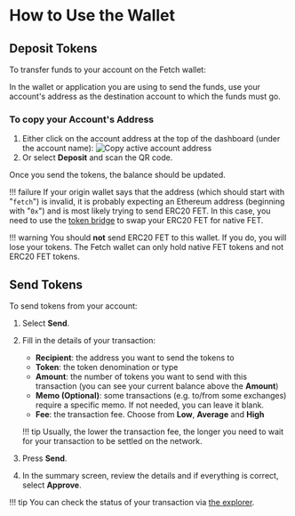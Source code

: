 # How to Use the Wallet

## Deposit Tokens

To transfer funds to your account on the Fetch wallet:

In the wallet or application you are using to send the funds, use your account's address as the destination account to which the funds must go.

### To copy your Account's Address

1. Either click on the account address at the top of the dashboard (under the account name):
![Copy active account address](../../images/wallet/address_copy.jpg)
2. Or select **Deposit** and scan the QR code.

Once you send the tokens, the balance should be updated.

!!! failure
    If your origin wallet says that the address (which should start with "`fetch`") is invalid, it is probably expecting an Ethereum address (beginning with "`0x`") and is most likely trying to send ERC20 FET. In this case, you need to use the [token bridge](https://token-bridge.fetch.ai/) to swap your ERC20 FET for native FET.

!!! warning
    You should **not** send ERC20 FET to this wallet. If you do, you will lose your tokens. The Fetch wallet can only hold native FET tokens and not ERC20 FET tokens.

## Send Tokens

To send tokens from your account:

1. Select **Send**.
2. Fill in the details of your transaction:
    * **Recipient**: the address you want to send the tokens to
    * **Token**: the token denomination or type
    * **Amount**: the number of tokens you want to send with this transaction (you can see your current balance above the **Amount**)
    * **Memo (Optional)**: some transactions (e.g. to/from some exchanges) require a specific memo. If not needed, you can leave it blank.
    * **Fee**: the transaction fee. Choose from **Low**, **Average** and **High**

    !!! tip
        Usually, the lower the transaction fee, the longer you need to wait for your transaction to be settled on the network.

3. Press **Send**.
4. In the summary screen, review the details and if everything is correct, select **Approve**.

!!! tip
    You can check the status of your transaction via [the explorer](https://explore-fetchhub.fetch.ai).
